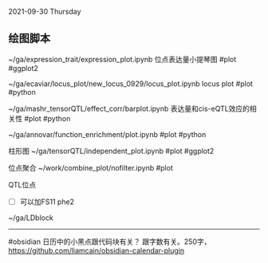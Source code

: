 2021-09-30 Thursday


## 绘图脚本

~/ga/expression_trait/expression_plot.ipynb 
位点表达量小提琴图 #plot #ggplot2

~/ga/ecaviar/locus_plot/new_locus_0929/locus_plot.ipynb
locus plot #plot  #python 

~/ga/mashr_tensorQTL/effect_corr/barplot.ipynb
表达量和cis-eQTL效应的相关性 #plot #python


~/ga/annovar/function_enrichment/plot.ipynb
#plot #python

柱形图
~/ga/tensorQTL/independent_plot.ipynb
#plot #ggplot2

位点聚合
~/work/combine_plot/nofilter.ipynb
#plot 


QTL位点
- [ ] 可以加FS11 phe2




~/ga/LDblock


---
#obsidian 日历中的小黑点跟代码块有关？
跟字数有关。250字，https://github.com/liamcain/obsidian-calendar-plugin
